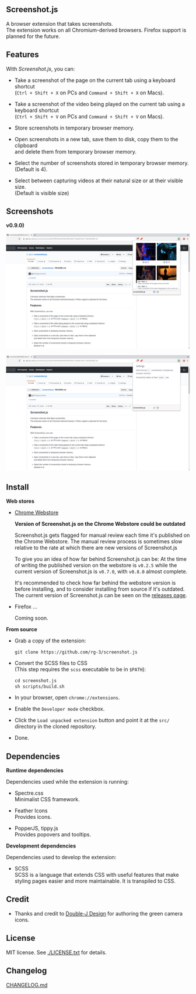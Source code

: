 ## Screenshot.js

A browser extension that takes screenshots.  
The extension works on all Chromium-derived browsers.
Firefox support is planned for the future.

## Features

With _Screenshot.js_, you can:

* Take a screenshot of the page on the current tab using a keyboard shortcut  
  (`Ctrl + Shift + X` on PCs and  `Command + Shift + X` on Macs).

* Take a screenshot of the video being played on the current tab using a keyboard shortcut  
  (`Ctrl + Shift + V` on PCs and  `Command + Shift + V` on Macs).

* Store screenshots in temporary browser memory.

* Open screenshots in a new tab, save them to disk, copy them to the clipboard  
  and delete them from temporary browser memory.

* Select the number of screenshots stored in temporary browser memory.  
  (Default is 4).

* Select between capturing videos at their natural size or at their visible size.   
  (Default is visible size)

## Screenshots

__v0.9.0)__


![help screenshot](./webstore-assets/v0.9.0/help_screenshot_1280x800.png)


![settings screenshot](./webstore-assets/v0.9.0/settings_screenshot_1280x800.png)

## Install

__Web stores__

* [Chrome Webstore](https://chrome.google.com/webstore/detail/screenshot/ehmcpclingghgidajkpodncclbginiak)

  __Version of Screenshot.js on the Chrome Webstore could be outdated__

  Screenshot.js gets flagged for manual review each time it's published on the
  Chrome Webstore. The manual review process is sometimes slow relative to the
  rate at which there are new versions of Screenshot.js

  To give you an idea of how far behind Screenshot.js can be: At the time of
  writing the published version on the webstore is `v0.2.5` while the current
  version of Screenshot.js is `v0.7.0`, with `v0.8.0` almost complete.

  It's recommended to check how far behind the webstore version is before
  installing, and to consider installing from source if it's outdated. The
  current version of Screenshot.js can be seen on the
  [releases page](https://github.com/rg-3/screenshot.js/releases).

* Firefox ...

  Coming soon.

__From source__

* Grab a copy of the extension:

      git clone https://github.com/rg-3/screenshot.js

* Convert the SCSS files to CSS  
  (This step requires the `scss` executable to be in `$PATH`):

      cd screenshot.js
      sh scripts/build.sh

* In your browser, open `chrome://extensions`.

* Enable the `Developer mode` checkbox.

* Click the `Load unpacked extension` button and point it at the `src/`
  directory in the cloned repository.

* Done.

## Dependencies

__Runtime dependencies__

Dependencies used while the extension is running:

* Spectre.css  
  Minimalist CSS framework.

* Feather Icons  
  Provides icons.

* PopperJS, tippy.js  
  Provides popovers and tooltips.

__Development dependencies__

Dependencies used to develop the extension:

  * SCSS  
    SCSS is a language that extends CSS with useful features that make
    styling pages easier and more maintainable. It is transpiled to CSS.

## Credit

  * Thanks and credit to
    [Double-J Design](http://www.iconarchive.com/artist/double-j-design.html)
    for authoring the green camera icons.

## License

MIT license. See [./LICENSE.txt](./LICENSE.txt) for details.

## Changelog

[CHANGELOG.md](./CHANGELOG.md)
